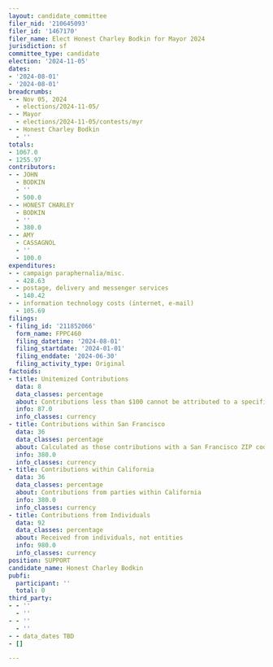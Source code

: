 ```yaml
---
layout: candidate_committee
filer_nid: '210645093'
filer_id: '1467170'
filer_name: Elect Honest Charley Bodkin for Mayor 2024
jurisdiction: sf
committee_type: candidate
election: '2024-11-05'
dates:
- '2024-08-01'
- '2024-08-01'
breadcrumbs:
- - Nov 05, 2024
  - elections/2024-11-05/
- - Mayor
  - elections/2024-11-05/contests/myr
- - Honest Charley Bodkin
  - ''
totals:
- 1067.0
- 1255.97
contributors:
- - JOHN
  - BODKIN
  - ''
  - 500.0
- - HONEST CHARLEY
  - BODKIN
  - ''
  - 380.0
- - AMY
  - CASSAGNOL
  - ''
  - 100.0
expenditures:
- - campaign paraphernalia/misc.
  - 428.63
- - postage, delivery and messenger services
  - 140.42
- - information technology costs (internet, e-mail)
  - 105.69
filings:
- filing_id: '211852066'
  form_name: FPPC460
  filing_datetime: '2024-08-01'
  filing_startdate: '2024-01-01'
  filing_enddate: '2024-06-30'
  filing_activity_type: Original
factoids:
- title: Unitemized Contributions
  data: 8
  data_classes: percentage
  about: Contributions less than $100 cannot be attributed to a specific individual
  info: 87.0
  info_classes: currency
- title: Contributions within San Francisco
  data: 36
  data_classes: percentage
  about: Calculated as those contributions with a San Francisco ZIP code
  info: 380.0
  info_classes: currency
- title: Contributions within California
  data: 36
  data_classes: percentage
  about: Contributions from parties within California
  info: 380.0
  info_classes: currency
- title: Contributions from Individuals
  data: 92
  data_classes: percentage
  about: Received from individuals, not entities
  info: 980.0
  info_classes: currency
position: SUPPORT
candidate_name: Honest Charley Bodkin
pubfi:
  participant: ''
  total: 0
third_party:
- - ''
  - ''
- - ''
  - ''
- - data_dates TBD
- []

---
```


